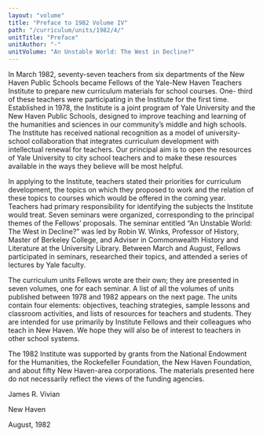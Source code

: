 ```yaml
---
layout: "volume"
title: "Preface to 1982 Volume IV"
path: "/curriculum/units/1982/4/"
unitTitle: "Preface"
unitAuthor: "-"
unitVolume: "An Unstable World: The West in Decline?"
---
```

<body>
<p>
In March 1982, seventy-seven teachers from six departments of the New Haven Public Schools became Fellows of the Yale-New Haven Teachers Institute to prepare new curriculum materials for school courses. One- third of these teachers were participating in the Institute for the first time. Established in 1978, the Institute is a joint program of Yale University and the New Haven Public Schools, designed to improve teaching and learning of the humanities and sciences in our community’s middle and high schools. The Institute has received national recognition as a model of university-school collaboration that integrates curriculum development with intellectual renewal for teachers. Our principal aim is to open the resources of Yale University to city school teachers and to make these resources available in the ways they believe will be most helpful.
</p>
<p>
In applying to the Institute, teachers stated their priorities for curriculum development, the topics on which they proposed to work and the relation of these topics to courses which would be offered in the coming year. Teachers had primary responsibility for identifying the subjects the Institute would treat. Seven seminars were organized, corresponding to the principal themes of the Fellows’ proposals. The seminar entitled “An Unstable World: The West in Decline?” was led by Robin W. Winks, Professor of History, Master of Berkeley College, and Adviser in Commonwealth History and Literature at the University Library. Between March and August, Fellows participated in seminars, researched their topics, and attended a series of lectures by Yale faculty.
</p>
<p>
The curriculum units Fellows wrote are their own; they are presented in seven volumes, one for each seminar. A list of all the volumes of units published between 1978 and 1982 appears on the next page. The units contain four elements: objectives, teaching strategies, sample lessons and classroom activities, and lists of resources for teachers and students. They are intended for use primarily by Institute Fellows and their colleagues who teach in New Haven. We hope they will also be of interest to teachers in other school systems.
</p>
<p>
The 1982 Institute was supported by grants from the National Endowment for the Humanities, the Rockefeller Foundation, the New Haven Foundation, and about fifty New Haven-area corporations. The materials presented here do not necessarily reflect the views of the funding agencies.
</p>
<p>
James R. Vivian
</p>
<p>
New Haven
</p>
<p>
August, 1982
</p>
</body>